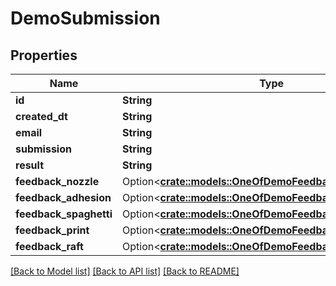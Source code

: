 # DemoSubmission

## Properties

Name | Type | Description | Notes
------------ | ------------- | ------------- | -------------
**id** | **String** |  | [readonly]
**created_dt** | **String** |  | [readonly]
**email** | **String** |  | 
**submission** | **String** |  | 
**result** | **String** |  | [readonly]
**feedback_nozzle** | Option<[**crate::models::OneOfDemoFeedbackEnumNullEnum**](oneOf<DemoFeedbackEnum,NullEnum>.md)> |  | [optional]
**feedback_adhesion** | Option<[**crate::models::OneOfDemoFeedbackEnumNullEnum**](oneOf<DemoFeedbackEnum,NullEnum>.md)> |  | [optional]
**feedback_spaghetti** | Option<[**crate::models::OneOfDemoFeedbackEnumNullEnum**](oneOf<DemoFeedbackEnum,NullEnum>.md)> |  | [optional]
**feedback_print** | Option<[**crate::models::OneOfDemoFeedbackEnumNullEnum**](oneOf<DemoFeedbackEnum,NullEnum>.md)> |  | [optional]
**feedback_raft** | Option<[**crate::models::OneOfDemoFeedbackEnumNullEnum**](oneOf<DemoFeedbackEnum,NullEnum>.md)> |  | [optional]

[[Back to Model list]](../README.md#documentation-for-models) [[Back to API list]](../README.md#documentation-for-api-endpoints) [[Back to README]](../README.md)


